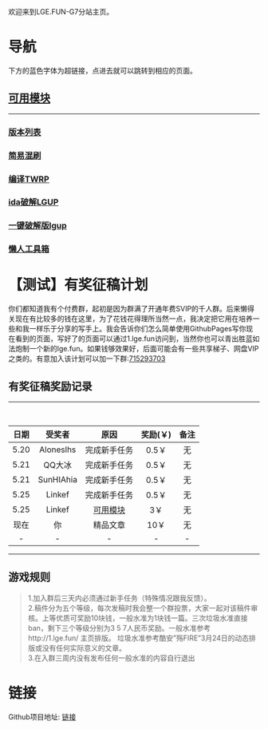 欢迎来到LGE.FUN-G7分站主页。
# 导航
下方的蓝色字体为超链接，点进去就可以跳转到相应的页面。
## [可用模块](canbeuse.md)
----
### [版本列表](vb.md)
### [简易混刷](mix.md)
### [编译TWRP](twrpboot.md)
### [ida破解LGUP](ida.md)
### [一键破解版lgup](setdev.md)
### [懒人工具箱](https://github.com/ElisaMin/LG-G7-BOX)
### [](.md)

# 【测试】有奖征稿计划
你们都知道我有个付费群，起初是因为群满了开通年费SVIP的千人群。后来懒得关现在有比较多的钱在这里，为了花钱花得理所当然一点，我决定把它用在培养一些和我一样乐于分享的写手上。我会告诉你们怎么简单使用GithubPages写你现在看到的页面，写好了的页面可以通过1.lge.fun访问到，当然你也可以青出胜蓝如法炮制一个新的lge.fun。如果钱够效果好，后面可能会有一些共享梯子、网盘VIP之类的。有意加入该计划可以加一下群:[715293703](https://jq.qq.com/?_wv=1027&k=5ebBbXR)
## 有奖征稿奖励记录
----

  <br />
 
|日期|受奖者|原因|奖励(￥)|备注| 
| :----: |:-------: |:----: |:----: |:----: |
|5.20|Aloneslhs|完成新手任务|0.5￥|无|
|5.21|QQ大冰|完成新手任务|0.5￥|无|
|5.21|SunHIAhia|完成新手任务|0.5￥|无|
|5.25|Linkef|完成新手任务|0.5￥|无|
|5.25|Linkef|[可用模块](canbeuse.md)|3￥|无|
|现在|你|精品文章|10￥|无|
|-|-|-|-|-|


-----

## 游戏规则
> 1.加入群后三天内必须通过新手任务（特殊情况跟我反馈）。  <br />
2.稿件分为五个等级，每次发稿时我会整一个群投票，大家一起对该稿件审核。上等优质可奖励10块钱，一般水准为1块钱一篇。三次垃圾水准直接ban，剩下三个等级分别为3 5 7人民币奖励。一般水准参考http://1.lge.fun/ 主页排版。 垃圾水准参考酷安”殇FIRE”3月24日的动态排版或没有任何实际意义的文章。<br />
3.在入群三周内没有发布任何一般水准的内容自行退出 <br />


# 链接
Github项目地址: [链接](https://github.com/ElisaMin/Manual-For-LGG7-Chinese-Guys)
